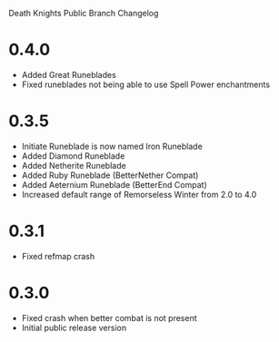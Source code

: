 Death Knights Public Branch Changelog

# 0.4.0
- Added Great Runeblades
- Fixed runeblades not being able to use Spell Power enchantments

# 0.3.5
- Initiate Runeblade is now named Iron Runeblade
- Added Diamond Runeblade
- Added Netherite Runeblade
- Added Ruby Runeblade (BetterNether Compat)
- Added Aeternium Runeblade (BetterEnd Compat)
- Increased default range of Remorseless Winter from 2.0 to 4.0

# 0.3.1
- Fixed refmap crash

# 0.3.0
- Fixed crash when better combat is not present
- Initial public release version